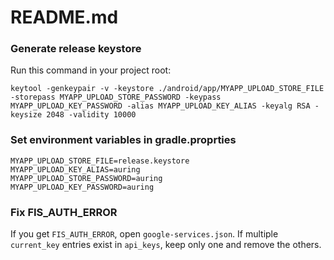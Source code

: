 # README.md

### Generate release keystore

Run this command in your project root:

```
keytool -genkeypair -v -keystore ./android/app/MYAPP_UPLOAD_STORE_FILE -storepass MYAPP_UPLOAD_STORE_PASSWORD -keypass MYAPP_UPLOAD_KEY_PASSWORD -alias MYAPP_UPLOAD_KEY_ALIAS -keyalg RSA -keysize 2048 -validity 10000
```

### Set environment variables in gradle.proprties

```
MYAPP_UPLOAD_STORE_FILE=release.keystore
MYAPP_UPLOAD_KEY_ALIAS=auring
MYAPP_UPLOAD_STORE_PASSWORD=auring
MYAPP_UPLOAD_KEY_PASSWORD=auring
```

### Fix FIS_AUTH_ERROR

If you get `FIS_AUTH_ERROR`, open `google-services.json`. If multiple `current_key` entries exist in `api_keys`, keep only one and remove the others.
